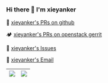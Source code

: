 ### Hi there 👋 I'm xieyanker

<!--
**xieyanker/xieyanker** is a ✨ _special_ ✨ repository because its `README.md` (this file) appears on your GitHub profile.

Here are some ideas to get you started:

- 🔭 I’m currently working on ...
- 🌱 I’m currently learning ...
- 👯 I’m looking to collaborate on ...
- 🤔 I’m looking for help with ...
- 💬 Ask me about ...
- 📫 How to reach me: ...
- 😄 Pronouns: ...
- ⚡ Fun fact: ...
-->

<!--
<a href="https://github.com/pulls?q=is%3Apr+author%3Axieyanker+archived%3Afalse+is%3Aclosed" data-analytics-event="{&quot;category&quot;:&quot;Global navigation&quot;,&quot;action&quot;:&quot;PULL_REQUESTS_HEADER&quot;,&quot;label&quot;:null}" id="icon-button-319763c3-f67a-4087-abe0-3f03520dcbeb" aria-labelledby="tooltip-96b66794-5ee4-438a-8850-085f0b47b541" data-view-component="true" class="Button Button--iconOnly Button--secondary Button--medium AppHeader-button color-fg-muted">  <svg aria-hidden="true" height="16" viewBox="0 0 16 16" version="1.1" width="16" data-view-component="true" class="octicon octicon-git-pull-request Button-visual">
    <path d="M1.5 3.25a2.25 2.25 0 1 1 3 2.122v5.256a2.251 2.251 0 1 1-1.5 0V5.372A2.25 2.25 0 0 1 1.5 3.25Zm5.677-.177L9.573.677A.25.25 0 0 1 10 .854V2.5h1A2.5 2.5 0 0 1 13.5 5v5.628a2.251 2.251 0 1 1-1.5 0V5a1 1 0 0 0-1-1h-1v1.646a.25.25 0 0 1-.427.177L7.177 3.427a.25.25 0 0 1 0-.354ZM3.75 2.5a.75.75 0 1 0 0 1.5.75.75 0 0 0 0-1.5Zm0 9.5a.75.75 0 1 0 0 1.5.75.75 0 0 0 0-1.5Zm8.25.75a.75.75 0 1 0 1.5 0 .75.75 0 0 0-1.5 0Z"></path>
</svg>
</a>

<a href="https://github.com/issues?q=is%3Aissue+author%3Axieyanker+archived%3Afalse+is%3Aclosed" data-analytics-event="{&quot;category&quot;:&quot;Global navigation&quot;,&quot;action&quot;:&quot;ISSUES_HEADER&quot;,&quot;label&quot;:null}" id="icon-button-f4720a95-db24-46c7-8aed-ab99ec438932" aria-labelledby="tooltip-a8682393-a625-4ebb-b2e5-1d502e6f1b54" data-view-component="true" class="Button Button--iconOnly Button--secondary Button--medium AppHeader-button color-fg-muted">  <svg aria-hidden="true" height="16" viewBox="0 0 16 16" version="1.1" width="16" data-view-component="true" class="octicon octicon-issue-opened Button-visual">
    <path d="M8 9.5a1.5 1.5 0 1 0 0-3 1.5 1.5 0 0 0 0 3Z"></path><path d="M8 0a8 8 0 1 1 0 16A8 8 0 0 1 8 0ZM1.5 8a6.5 6.5 0 1 0 13 0 6.5 6.5 0 0 0-13 0Z"></path>
</svg>
</a>
-->


🎯  [xieyanker's PRs on github](https://github.com/pulls?q=is%3Apr+author%3Axieyanker+archived%3Afalse+is%3Aclosed)

🏕️  [xieyanker's PRs on openstack gerrit](https://review.opendev.org/q/project:openstack/kuryr-kubernetes+author:xjsisnice@gmail.com)

💬  [xieyanker's Issues](https://github.com/issues?q=is%3Aissue+author%3Axieyanker+archived%3Afalse+is%3Aclosed)

📧  [xieyanker's Email](mailto:xjsisnice@gmail.com)

<!--
![Xieyanker's GitHub stats](https://github-readme-stats-eight-theta.vercel.app/api?username=xieyanker&show_icons=true&theme=algolia&include_all_commits=true&count_private=true&hide=stars,contribs\&bg_color=30,e96443,904e95\&title_color=fff\&text_color=fff)

![Top Langs](https://github-readme-stats.vercel.app/api/top-langs/?username=xieyanker&theme=buefy&layout=compact\&bg_color=30,e96443,904e95\&title_color=fff\&text_color=fff)

[Xieyanker's PRs](https://github.com/pulls?q=is%3Apr+author%3Axieyanker+archived%3Afalse+is%3Aclosed)

[Xieyanker's Issues](https://github.com/issues?q=is%3Aissue+author%3Axieyanker+archived%3Afalse+is%3Aclosed)

[Xieyanker's Email](mailto:xjsisnice@gmail.com)
-->

| <a href="https://github.com/xieyanker"><img align="center" src="https://github-readme-stats-eight-theta.vercel.app/api?username=xieyanker&show_icons=true&include_all_commits=true&count_private=true&hide=stars,contribs&theme=buefy&hide_border=true" /></a> | <a href="[https://github.com/anuraghazra/anuraghazra.github.io](https://github.com/xieyanker)"><img align="center" src="https://github-readme-stats.vercel.app/api/top-langs/?username=xieyanker&layout=compact&theme=buefy&hide_border=true" /></a> |
| ------------- | ------------- |

